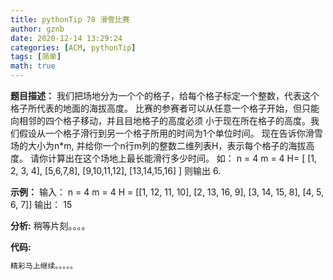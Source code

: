 ```yaml
---
title: pythonTip 78 滑雪比赛
author: gznb
date: 2020-12-14 13:29:24
categories: [ACM, pythonTip]
tags: [简单]
math: true
---
```


**题目描述：**
我们把场地分为一个个的格子，给每个格子标定一个整数，代表这个格子所代表的地面的海拔高度。
比赛的参赛者可以从任意一个格子开始，但只能向相邻的四个格子移动，并且目地格子的高度必须
小于现在所在格子的高度。我们假设从一个格子滑行到另一个格子所用的时间为1个单位时间。
现在告诉你滑雪场的大小为n*m, 并给你一个n行m列的整数二维列表H，表示每个格子的海拔高度。
请你计算出在这个场地上最长能滑行多少时间。
如：
n = 4
m = 4
H= [
    [1, 2, 3, 4],
    [5,6,7,8],
    [9,10,11,12],
    [13,14,15,16]
    ]
则输出 6.


**示例：**
输入：
n = 4
m = 4
H = [[1, 12, 11, 10], [2, 13, 16, 9], [3, 14, 15, 8], [4, 5, 6, 7]]
输出：
15


**分析:**
稍等片刻。。。。

**代码:**
```python
精彩马上继续。。。。。
```
